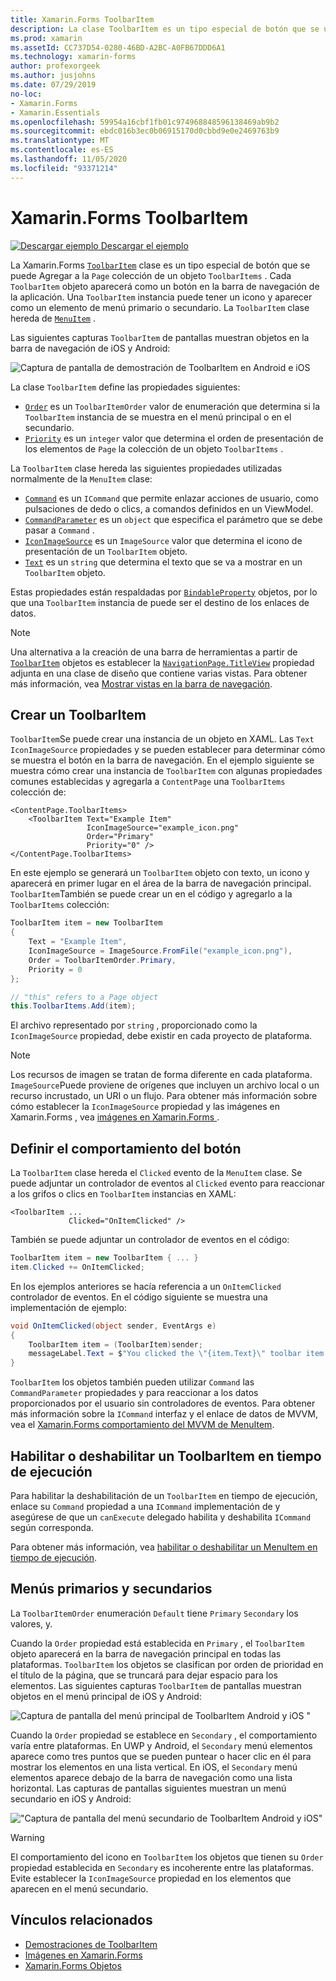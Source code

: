 ```yaml
---
title: Xamarin.Forms ToolbarItem
description: La clase ToolbarItem es un tipo especial de botón que se usa en la barra de navegación de una aplicación.
ms.prod: xamarin
ms.assetId: CC737D54-0280-46BD-A2BC-A0FB67DDD6A1
ms.technology: xamarin-forms
author: profexorgeek
ms.author: jusjohns
ms.date: 07/29/2019
no-loc:
- Xamarin.Forms
- Xamarin.Essentials
ms.openlocfilehash: 59954a16cbf1fb01c974968848596138469ab9b2
ms.sourcegitcommit: ebdc016b3ec0b06915170d0cbbd9e0e2469763b9
ms.translationtype: MT
ms.contentlocale: es-ES
ms.lasthandoff: 11/05/2020
ms.locfileid: "93371214"
---
```

# <a name="no-locxamarinforms-toolbaritem"></a>Xamarin.Forms ToolbarItem

[![Descargar ejemplo](~/media/shared/download.png) Descargar el ejemplo](/samples/xamarin/xamarin-forms-samples/userinterface-toolbaritem/)

La Xamarin.Forms [`ToolbarItem`](xref:Xamarin.Forms.ToolbarItem) clase es un tipo especial de botón que se puede Agregar a la `Page` colección de un objeto `ToolbarItems` . Cada `ToolbarItem` objeto aparecerá como un botón en la barra de navegación de la aplicación. Una `ToolbarItem` instancia puede tener un icono y aparecer como un elemento de menú primario o secundario. La `ToolbarItem` clase hereda de [`MenuItem`](xref:Xamarin.Forms.MenuItem) .

Las siguientes capturas `ToolbarItem` de pantallas muestran objetos en la barra de navegación de iOS y Android:

![Captura de pantalla de demostración de ToolbarItem en Android e iOS](toolbaritem-images/toolbaritem-device-screenshot.png "Captura de pantalla de la demostración de ToolbarItem en Android e iOS")

La clase `ToolbarItem` define las propiedades siguientes:

* [`Order`](xref:Xamarin.Forms.ToolbarItem.Order) es un `ToolbarItemOrder` valor de enumeración que determina si la `ToolbarItem` instancia de se muestra en el menú principal o en el secundario.
* [`Priority`](xref:Xamarin.Forms.ToolbarItem.Priority) es un `integer` valor que determina el orden de presentación de los elementos de `Page` la colección de un objeto `ToolbarItems` .

La `ToolbarItem` clase hereda las siguientes propiedades utilizadas normalmente de la `MenuItem` clase:

* [`Command`](xref:Xamarin.Forms.MenuItem.Command) es un `ICommand` que permite enlazar acciones de usuario, como pulsaciones de dedo o clics, a comandos definidos en un ViewModel.
* [`CommandParameter`](xref:Xamarin.Forms.MenuItem.CommandParameter) es un `object` que especifica el parámetro que se debe pasar a `Command` .
* [`IconImageSource`](xref:Xamarin.Forms.MenuItem.IconImageSource) es un `ImageSource` valor que determina el icono de presentación de un `ToolbarItem` objeto.
* [`Text`](xref:Xamarin.Forms.MenuItem.Text) es un `string` que determina el texto que se va a mostrar en un `ToolbarItem` objeto.

Estas propiedades están respaldadas por [`BindableProperty`](xref:Xamarin.Forms.BindableProperty) objetos, por lo que una `ToolbarItem` instancia de puede ser el destino de los enlaces de datos.

> [!NOTE]
> Una alternativa a la creación de una barra de herramientas a partir de [`ToolbarItem`](xref:Xamarin.Forms.ToolbarItem) objetos es establecer la [`NavigationPage.TitleView`](xref:Xamarin.Forms.NavigationPage.TitleViewProperty) propiedad adjunta en una clase de diseño que contiene varias vistas. Para obtener más información, vea [Mostrar vistas en la barra de navegación](~/xamarin-forms/app-fundamentals/navigation/hierarchical.md#displaying-views-in-the-navigation-bar).

## <a name="create-a-toolbaritem"></a>Crear un ToolbarItem

`ToolbarItem`Se puede crear una instancia de un objeto en XAML. Las `Text` `IconImageSource` propiedades y se pueden establecer para determinar cómo se muestra el botón en la barra de navegación. En el ejemplo siguiente se muestra cómo crear una instancia de `ToolbarItem` con algunas propiedades comunes establecidas y agregarla a `ContentPage` una `ToolbarItems` colección de:

```xaml
<ContentPage.ToolbarItems>
    <ToolbarItem Text="Example Item"
                 IconImageSource="example_icon.png"
                 Order="Primary"
                 Priority="0" />
</ContentPage.ToolbarItems>
```

En este ejemplo se generará un `ToolbarItem` objeto con texto, un icono y aparecerá en primer lugar en el área de la barra de navegación principal. `ToolbarItem`También se puede crear un en el código y agregarlo a la `ToolbarItems` colección:

```csharp
ToolbarItem item = new ToolbarItem
{
    Text = "Example Item",
    IconImageSource = ImageSource.FromFile("example_icon.png"),
    Order = ToolbarItemOrder.Primary,
    Priority = 0
};

// "this" refers to a Page object
this.ToolbarItems.Add(item);
```

El archivo representado por `string` , proporcionado como la `IconImageSource` propiedad, debe existir en cada proyecto de plataforma.

> [!NOTE]
> Los recursos de imagen se tratan de forma diferente en cada plataforma. `ImageSource`Puede proviene de orígenes que incluyen un archivo local o un recurso incrustado, un URI o un flujo. Para obtener más información sobre cómo establecer la `IconImageSource` propiedad y las imágenes en Xamarin.Forms , vea [imágenes en Xamarin.Forms ](~/xamarin-forms/user-interface/images.md).

## <a name="define-button-behavior"></a>Definir el comportamiento del botón

La `ToolbarItem` clase hereda el `Clicked` evento de la `MenuItem` clase. Se puede adjuntar un controlador de eventos al `Clicked` evento para reaccionar a los grifos o clics en `ToolbarItem` instancias en XAML:

```xaml
<ToolbarItem ...
             Clicked="OnItemClicked" />
```

También se puede adjuntar un controlador de eventos en el código:

```csharp
ToolbarItem item = new ToolbarItem { ... }
item.Clicked += OnItemClicked;
```

En los ejemplos anteriores se hacía referencia a un `OnItemClicked` controlador de eventos. En el código siguiente se muestra una implementación de ejemplo:

```csharp
void OnItemClicked(object sender, EventArgs e)
{
    ToolbarItem item = (ToolbarItem)sender;
    messageLabel.Text = $"You clicked the \"{item.Text}\" toolbar item.";
}
```

`ToolbarItem` los objetos también pueden utilizar `Command` las `CommandParameter` propiedades y para reaccionar a los datos proporcionados por el usuario sin controladores de eventos. Para obtener más información sobre la `ICommand` interfaz y el enlace de datos de MVVM, vea el [ Xamarin.Forms comportamiento del MVVM de MenuItem](~/xamarin-forms/user-interface/menuitem.md#define-menuitem-behavior-with-mvvm).

## <a name="enable-or-disable-a-toolbaritem-at-runtime"></a>Habilitar o deshabilitar un ToolbarItem en tiempo de ejecución

Para habilitar la deshabilitación de un `ToolbarItem` en tiempo de ejecución, enlace su `Command` propiedad a una `ICommand` implementación de y asegúrese de que un `canExecute` delegado habilita y deshabilita `ICommand` según corresponda.

Para obtener más información, vea [habilitar o deshabilitar un MenuItem en tiempo de ejecución](menuitem.md#enable-or-disable-a-menuitem-at-runtime).

## <a name="primary-and-secondary-menus"></a>Menús primarios y secundarios

La `ToolbarItemOrder` enumeración `Default` tiene `Primary` `Secondary` los valores, y.

Cuando la `Order` propiedad está establecida en `Primary` , el `ToolbarItem` objeto aparecerá en la barra de navegación principal en todas las plataformas. `ToolbarItem` los objetos se clasifican por orden de prioridad en el título de la página, que se truncará para dejar espacio para los elementos. Las siguientes capturas `ToolbarItem` de pantallas muestran objetos en el menú principal de iOS y Android:

![Captura de pantalla del menú principal de ToolbarItem Android y iOS "](toolbaritem-images/toolbaritem-primary-menu.png "Captura de pantalla del menú principal de ToolbarItem en Android e iOS")

Cuando la `Order` propiedad se establece en `Secondary` , el comportamiento varía entre plataformas. En UWP y Android, el `Secondary` menú elementos aparece como tres puntos que se pueden puntear o hacer clic en él para mostrar los elementos en una lista vertical. En iOS, el `Secondary` menú elementos aparece debajo de la barra de navegación como una lista horizontal. Las capturas de pantallas siguientes muestran un menú secundario en iOS y Android:

!["Captura de pantalla del menú secundario de ToolbarItem Android y iOS"](toolbaritem-images/toolbaritem-secondary-menu.png "Captura de pantalla del menú secundario de ToolbarItem en Android e iOS")

> [!WARNING]
> El comportamiento del icono en `ToolbarItem` los objetos que tienen su `Order` propiedad establecida en `Secondary` es incoherente entre las plataformas. Evite establecer la `IconImageSource` propiedad en los elementos que aparecen en el menú secundario.

## <a name="related-links"></a>Vínculos relacionados

* [Demostraciones de ToolbarItem](/samples/xamarin/xamarin-forms-samples/userinterface-toolbaritem/)
* [Imágenes en Xamarin.Forms](~/xamarin-forms/user-interface/images.md)
* [Xamarin.Forms Objetos](~/xamarin-forms/user-interface/menuitem.md)